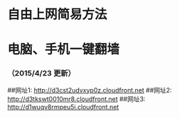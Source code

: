 # 自由上网简易方法
# 电脑、手机一键翻墙
### （2015/4/23 更新）

##网址1: http://d3cst2udvxyp0z.cloudfront.net
##网址2: http://d3tkswt0010mr8.cloudfront.net
##网址3: http://d1wuqv8rmpeu5i.cloudfront.net
